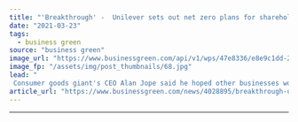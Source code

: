 ```yaml
---
title: "'Breakthrough' -  Unilever sets out net zero plans for shareholder vote"
date: "2021-03-23"
tags: 
  - business green
source: "business green"
image_url: "https://www.businessgreen.com/api/v1/wps/47e8336/e8e9c1dd-2434-4359-9766-3efd1aa81b35/14/unilever-building-2017-185x114.jpg"
image_fp: "/assets/img/post_thumbnails/68.jpg"
lead: "
 Consumer goods giant's CEO Alan Jope said he hoped other businesses would soon start to follow suit in offering shareholders a say on climate plans ..."
article_url: "https://www.businessgreen.com/news/4028895/breakthrough-unilever-sets-net-zero-plans-shareholder-vote"
---
```


---
